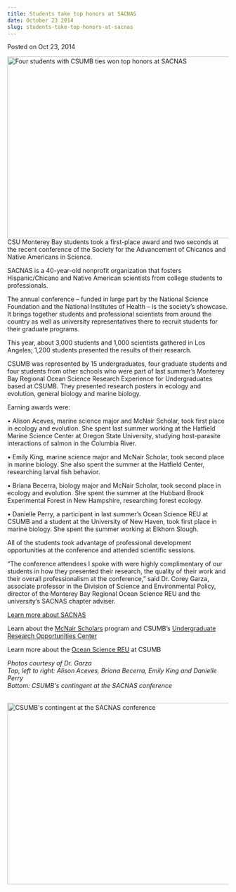 ```yaml
---
title: Students take top honors at SACNAS
date: October 23 2014
slug: students-take-top-honors-at-sacnas
---
```





<span class="date">Posted on Oct 23, 2014    </span>
<p><img alt="Four students with CSUMB ties won top honors at SACNAS" src="http://news.csumb.edu/sites/default/files/65/attachments/news/images/4_winners.jpg" style="width:550px; height:413px; float:left">CSU Monterey Bay
students took a first-place award and two seconds at the recent
conference of the Society for the Advancement of Chicanos and
Native Americans in Science.</img></p>
<p>SACNAS is a 40-year-old nonprofit organization that fosters
Hispanic/Chicano and Native American scientists from college
students to professionals.</p>
<p>The annual conference &#x2013; funded in large part by the National
Science Foundation and the National Institutes of Health &#x2013; is the
society&#x2019;s showcase. It brings together students and professional
scientists from around the country as well as university
representatives there to recruit students for their graduate
programs.</p>
<p>This year, about 3,000 students and 1,000 scientists gathered in
Los Angeles; 1,200 students presented the results of their
research.</p>
<p>CSUMB was represented by 15 undergraduates, four graduate
students and four students from other schools who were part of last
summer&#x2019;s Monterey Bay Regional Ocean Science Research Experience
for Undergraduates based at CSUMB. They presented research posters
in ecology and evolution, general biology and marine biology.</p>
<p>Earning awards were:</p>
<p>&#x2022; Alison Aceves, marine science major and McNair Scholar, took
first place in ecology and evolution. She spent last summer working
at the Hatfield Marine Science Center at Oregon State University,
studying host-parasite interactions of salmon in the Columbia
River.</p>
<p>&#x2022; Emily King, marine science major and McNair Scholar, took
second place in marine biology. She also spent the summer at the
Hatfield Center, researching larval fish behavior.</p>
<p>&#x2022; Briana Becerra, biology major and McNair Scholar, took second
place in ecology and evolution. She spent the summer at the Hubbard
Brook Experimental Forest in New Hampshire, researching forest
ecology.</p>
<p>&#x2022; Danielle Perry, a participant in last summer&#x2019;s Ocean Science
REU at CSUMB and a student at the University of New Haven, took
first place in marine biology. She spent the summer working at
Elkhorn Slough.</p>
<p>All of the students took advantage of professional development
opportunities at the conference and attended scientific
sessions.</p>
<p>&#x201C;The conference attendees I spoke with were highly complimentary
of our students in how they presented their research, the quality
of their work and their overall professionalism at the conference,&#x201D;
said Dr. Corey Garza, associate professor in the Division of
Science and Environmental Policy, director of the Monterey Bay
Regional Ocean Science REU and the university&#x2019;s SACNAS chapter
adviser.</p>
<p><a href="http://sacnas.org" rel="nofollow">Learn more about
SACNAS</a></p>
<p>Learn about the <a href="http://uroc.csumb.edu/mcnair" rel="nofollow">McNair Scholars</a> program and CSUMB&#x2019;s <a href="http://uroc.csumb.edu" rel="nofollow">Undergraduate Research
Opportunities Center</a></p>
<p>Learn more about the <a href="http://reu.csumb.edu" rel="nofollow">Ocean Science REU</a> at CSUMB</p>
<p class="small"><em>Photos courtesy of Dr. Garza<br>
Top, left to right: Alison Aceves, Briana Becerra, Emily King and
Danielle Perry<br>
Bottom: CSUMB&apos;s contingent at the SACNAS conference</br></br></em></p>
<p><img alt="CSUMB&apos;s contingent at the SACNAS conference" src="http://news.csumb.edu/sites/default/files/65/attachments/news/images/group_shot_0.jpg" style="width:550px; height:413px; float:left"/></p>





